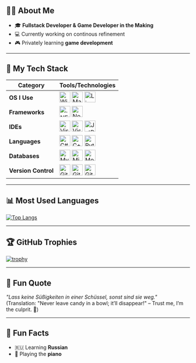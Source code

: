 ## 🙋‍♂️ About Me

- 🎓 **Fullstack Developer & Game Developer in the Making**
- 💻 Currently working on continous refinement
- 🎮 Privately learning **game development**

---

## 🚀 My Tech Stack

| **Category**        | **Tools/Technologies**                                                                                                                                                                                                                                                                                                                                                 |
|--------------------|-------------------------------------------------------------------------------------------------------------------------------------------------------------------------------------------------------------------------------------------------------------------------------------------------------------------------------------------------------------------------|
| **OS I Use**       | <img src="https://cdn.jsdelivr.net/gh/devicons/devicon/icons/windows8/windows8-original.svg" alt="Windows" title="Windows" width="30" height="30"/> <img src="https://cdn.jsdelivr.net/gh/devicons/devicon/icons/apple/apple-original.svg" alt="Mac" title="Mac" width="30" height="30"/> <img src="https://cdn.jsdelivr.net/gh/devicons/devicon/icons/linux/linux-original.svg" alt="Linux" title="Linux" width="30" height="30"/> |
| **Frameworks**     | <img src="https://cdn.jsdelivr.net/gh/devicons/devicon/icons/dotnetcore/dotnetcore-original.svg" alt=".NET Framework" title=".NET Framework" width="30" height="30"/> <img src="https://cdn.jsdelivr.net/gh/devicons/devicon/icons/nodejs/nodejs-original.svg" alt="Node.js" title="Node.js" width="30" height="30"/>                                                                                                                            |
| **IDEs**           | <img src="https://cdn.jsdelivr.net/gh/devicons/devicon/icons/visualstudio/visualstudio-plain.svg" alt="Visual Studio" title="Visual Studio" width="30" height="30"/> <img src="https://cdn.jsdelivr.net/gh/devicons/devicon/icons/vscode/vscode-original.svg" alt="Visual Studio Code" title="Visual Studio Code" width="30" height="30"/> <img src="https://cdn.jsdelivr.net/gh/devicons/devicon/icons/jetbrains/jetbrains-original.svg" alt="JetBrains Rider" title="JetBrains Rider" width="30" height="30"/> |
| **Languages**      | <img src="https://cdn.jsdelivr.net/gh/devicons/devicon/icons/csharp/csharp-original.svg" alt="C#" title="C#" width="30" height="30"/> <img src="https://cdn.jsdelivr.net/gh/devicons/devicon/icons/cplusplus/cplusplus-original.svg" alt="C++" title="C++" width="30" height="30"/> <img src="https://cdn.jsdelivr.net/gh/devicons/devicon/icons/python/python-original.svg" alt="Python" title="Python" width="30" height="30"/>             |
| **Databases**      | <img src="https://cdn.jsdelivr.net/gh/devicons/devicon/icons/mysql/mysql-original.svg" alt="MySQL" title="MySQL" width="30" height="30"/> <img src="https://cdn.jsdelivr.net/gh/devicons/devicon/icons/microsoftsqlserver/microsoftsqlserver-plain.svg" alt="Microsoft SQL Server" title="Microsoft SQL Server" width="30" height="30"/> <img src="https://cdn.jsdelivr.net/gh/devicons/devicon/icons/mongodb/mongodb-original.svg" alt="MongoDB" title="MongoDB" width="30" height="30"/> |
| **Version Control**| <img src="https://cdn.jsdelivr.net/gh/devicons/devicon/icons/git/git-original.svg" alt="Git" title="Git" width="30" height="30"/> <img src="https://cdn.jsdelivr.net/gh/devicons/devicon/icons/gitlab/gitlab-original.svg" alt="GitLab" title="GitLab" width="30" height="30"/> <img src="https://cdn.jsdelivr.net/gh/devicons/devicon/icons/github/github-original.svg" alt="GitHub" title="GitHub" width="30" height="30"/>

---

## 📊 Most Used Languages

[![Top Langs](https://github-readme-stats.vercel.app/api/top-langs/?username=justinberr&layout=compact)](https://github.com/anuraghazra/github-readme-stats)

---

## 🏆 GitHub Trophies

[![trophy](https://github-profile-trophy.vercel.app/?username=justinberr&theme=onestar&no-bg=true&margin-w=15&margin-h=15)](https://github.com/ryo-ma/github-profile-trophy)

---

## 🌟 Fun Quote

_"Lass keine Süßigkeiten in einer Schüssel, sonst sind sie weg."_  
(Translation: "Never leave candy in a bowl; it’ll disappear!" – Trust me, I’m the culprit. 🍭)

---

## 🎵 Fun Facts

- 🇷🇺 Learning **Russian**
- 🎹 Playing the **piano**
